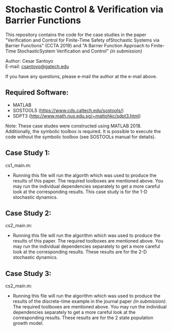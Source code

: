 # Stochastic Control & Verification via Barrier Functions
This repository contains the code for the case studies in the paper "Verification  and  Control  for  Finite-Time  Safety  ofStochastic  Systems  via  Barrier  Functions" (CCTA 2019) and "A Barrier Function Approach to Finite-Time StochasticSystem Verification and Control" _(in submission)_

Author: Cesar Santoyo <br />
E-mail: csantoyo@gatech.edu

If you have any questions, please e-mail the author at the e-mail above.

## Required Software: ##
* MATLAB
* SOSTOOLS (https://www.cds.caltech.edu/sostools/)
* SDPT3 (http://www.math.nus.edu.sg/~mattohkc/sdpt3.html)

Note: These case studes were constructed using MATLAB 2018. Additionally, the symbolic toolbox is required. It is possible to execute the code without the symbolic toolbox (see SOSTOOLs manual for details).

## Case Study 1: ##
cs1_main.m:  <br />
* Running this file will run the algorith which was used to produce the results of this paper. The required toolboxes are mentioned above. You may run the individual dependencies separately to get a more careful look at the corresponding results. This case study is for the 1-D stochastic dynamics. 

## Case Study 2: ##
cs2_main.m:  <br />
* Running this file will run the algorithm which was used to produce the results of this paper. The required toolboxes are mentioned above. You may run the individual dependencies separately to get a more careful look at the corresponding results. These results are for the 2-D stochastic dynamics. 

## Case Study 3: ##
cs2_main.m:  <br />
* Running this file will run the algorithm which was used to produce the results of the discrete-time example in the journal paper _(in submission)_. The required toolboxes are mentioned above. You may run the individual dependencies separately to get a more careful look at the corresponding results. These results are for the 2 state population growth model. 

